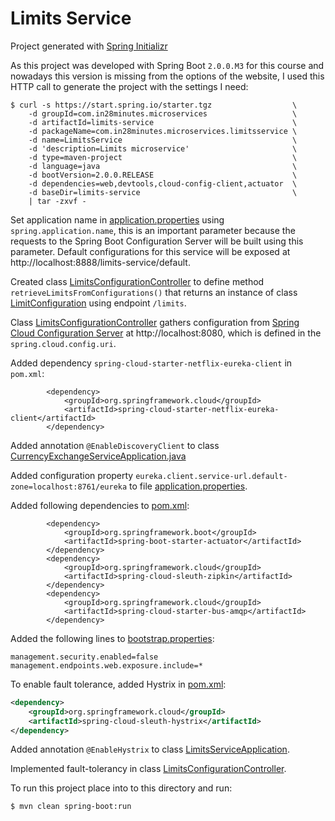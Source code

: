 # Limits Service

Project generated with [Spring Initializr](https://start.spring.io/)

As this project was developed with Spring Boot `2.0.0.M3` for this course and nowadays this version is missing from the options of the
website, I used this HTTP call to generate the project with the settings I need:

```
$ curl -s https://start.spring.io/starter.tgz                  \
    -d groupId=com.in28minutes.microservices                   \
    -d artifactId=limits-service                               \
    -d packageName=com.in28minutes.microservices.limitsservice \
    -d name=LimitsService                                      \
    -d 'description=Limits microservice'                       \
    -d type=maven-project                                      \
    -d language=java                                           \
    -d bootVersion=2.0.0.RELEASE                               \
    -d dependencies=web,devtools,cloud-config-client,actuator  \
    -d baseDir=limits-service                                  \
    | tar -zxvf -
```

Set application name in [application.properties](src/main/resources/application.properties) using `spring.application.name`,
this is an important parameter because the requests to the Spring Boot Configuration Server will be built using this
parameter. Default configurations for this service will be exposed at http://localhost:8888/limits-service/default.

Created class [LimitsConfigurationController](src/main/java/com/in28minutes/microservices/LimitsConfigurationController.java)
to define method `retrieveLimitsFromConfigurations()` that returns an instance of class [LimitConfiguration](src/main/java/com/in28minutes/microservices/bean/LimitConfiguration.java)
using endpoint `/limits`. 

Class [LimitsConfigurationController](src/main/java/com/in28minutes/microservices/LimitsConfigurationController.java)
gathers configuration from [Spring Cloud Configuration Server](../spring-cloud-config-server) at http://localhost:8080,
which is defined in the `spring.cloud.config.uri`.

Added dependency `spring-cloud-starter-netflix-eureka-client` in `pom.xml`:

```
        <dependency>
            <groupId>org.springframework.cloud</groupId>
            <artifactId>spring-cloud-starter-netflix-eureka-client</artifactId>
        </dependency>
```

Added annotation `@EnableDiscoveryClient` to class [CurrencyExchangeServiceApplication.java](src/main/java/com/in28minutes/microservices/currencyexchangeservice/CurrencyExchangeServiceApplication.java) 

Added configuration property `eureka.client.service-url.default-zone=localhost:8761/eureka` to file [application.properties](src/main/resources/application.properties).

Added following dependencies to [pom.xml](pom.xml):

```
        <dependency>
            <groupId>org.springframework.boot</groupId>
            <artifactId>spring-boot-starter-actuator</artifactId>
        </dependency>
        <dependency>
            <groupId>org.springframework.cloud</groupId>
            <artifactId>spring-cloud-sleuth-zipkin</artifactId>
        </dependency>
        <dependency>
            <groupId>org.springframework.cloud</groupId>
            <artifactId>spring-cloud-starter-bus-amqp</artifactId>
        </dependency>
```

Added the following lines to [bootstrap.properties](src/main/resources/bootstrap.properties):

```
management.security.enabled=false
management.endpoints.web.exposure.include=*
```

To enable fault tolerance, added Hystrix in [pom.xml](pom.xml):

```xml
<dependency>
    <groupId>org.springframework.cloud</groupId>
    <artifactId>spring-cloud-sleuth-hystrix</artifactId>
</dependency>
```

Added annotation `@EnableHystrix` to class [LimitsServiceApplication](src/main/java/com/in28minutes/microservices/limitsservice/LimitsServiceApplication.java).

Implemented fault-tolerancy in class  [LimitsConfigurationController](src/main/java/com/in28minutes/microservices/limitsservice/LimitsConfigurationController.java).

To run this project place into to this directory and run:

```
$ mvn clean spring-boot:run
```